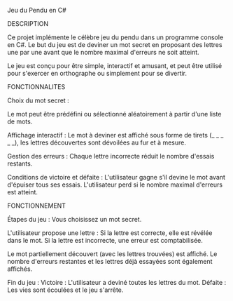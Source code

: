 Jeu du Pendu en C#

DESCRIPTION

Ce projet implémente le célèbre jeu du pendu dans un programme console en C#. Le but du jeu est de deviner un mot secret en proposant des lettres une par une avant que le nombre maximal d'erreurs ne soit atteint.

Le jeu est conçu pour être simple, interactif et amusant, et peut être utilisé pour s'exercer en orthographe ou simplement pour se divertir.

FONCTIONNALITES

Choix du mot secret :

Le mot peut être prédéfini ou sélectionné aléatoirement à partir d'une liste de mots.

Affichage interactif :
Le mot à deviner est affiché sous forme de tirets (_ _ _ _ _), les lettres découvertes sont dévoilées au fur et à mesure.

Gestion des erreurs :
Chaque lettre incorrecte réduit le nombre d'essais restants.

Conditions de victoire et défaite :
L'utilisateur gagne s'il devine le mot avant d'épuiser tous ses essais.
L'utilisateur perd si le nombre maximal d'erreurs est atteint.

FONCTIONNEMENT

Étapes du jeu :
Vous choisissez un mot secret.
 
L'utilisateur propose une lettre : 
Si la lettre est correcte, elle est révélée dans le mot.
Si la lettre est incorrecte, une erreur est comptabilisée.
        
Le mot partiellement découvert (avec les lettres trouvées) est affiché.
Le nombre d'erreurs restantes et les lettres déjà essayées sont également affichés.

Fin du jeu :
Victoire : L'utilisateur a deviné toutes les lettres du mot.
Défaite : Les vies sont écoulées et le jeu s'arrête.
